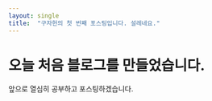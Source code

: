 ```yaml
---
layout: single
title:  "구자헌의 첫 번째 포스팅입니다. 설레네요."
---
```


# 오늘 처음 블로그를 만들었습니다.

앞으로 열심히 공부하고 포스팅하겠습니다.
